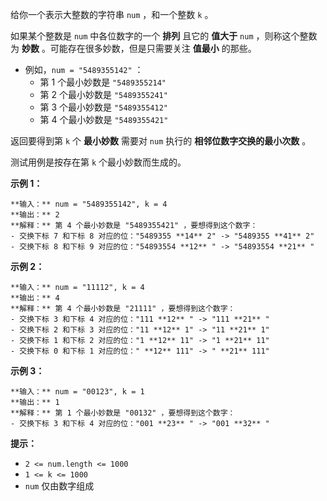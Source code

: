 给你一个表示大整数的字符串 `num` ，和一个整数 `k` 。

如果某个整数是 `num` 中各位数字的一个 **排列** 且它的 **值大于** `num` ，则称这个整数为 **妙数**
。可能存在很多妙数，但是只需要关注 **值最小** 的那些。

  * 例如，`num = "5489355142"` ： 
    * 第 1 个最小妙数是 `"5489355214"`
    * 第 2 个最小妙数是 `"5489355241"`
    * 第 3 个最小妙数是 `"5489355412"`
    * 第 4 个最小妙数是 `"5489355421"`

返回要得到第 `k` 个 **最小妙数** 需要对 `num` 执行的 **相邻位数字交换的最小次数** 。

测试用例是按存在第 `k` 个最小妙数而生成的。

**示例 1：**

    
    
    **输入：** num = "5489355142", k = 4
    **输出：** 2
    **解释：** 第 4 个最小妙数是 "5489355421" ，要想得到这个数字：
    - 交换下标 7 和下标 8 对应的位："5489355 **14** 2" -> "5489355 **41** 2"
    - 交换下标 8 和下标 9 对应的位："54893554 **12** " -> "54893554 **21** "
    

**示例 2：**

    
    
    **输入：** num = "11112", k = 4
    **输出：** 4
    **解释：** 第 4 个最小妙数是 "21111" ，要想得到这个数字：
    - 交换下标 3 和下标 4 对应的位："111 **12** " -> "111 **21** "
    - 交换下标 2 和下标 3 对应的位："11 **12** 1" -> "11 **21** 1"
    - 交换下标 1 和下标 2 对应的位："1 **12** 11" -> "1 **21** 11"
    - 交换下标 0 和下标 1 对应的位：" **12** 111" -> " **21** 111"
    

**示例 3：**

    
    
    **输入：** num = "00123", k = 1
    **输出：** 1
    **解释：** 第 1 个最小妙数是 "00132" ，要想得到这个数字：
    - 交换下标 3 和下标 4 对应的位："001 **23** " -> "001 **32** "
    

**提示：**

  * `2 <= num.length <= 1000`
  * `1 <= k <= 1000`
  * `num` 仅由数字组成

